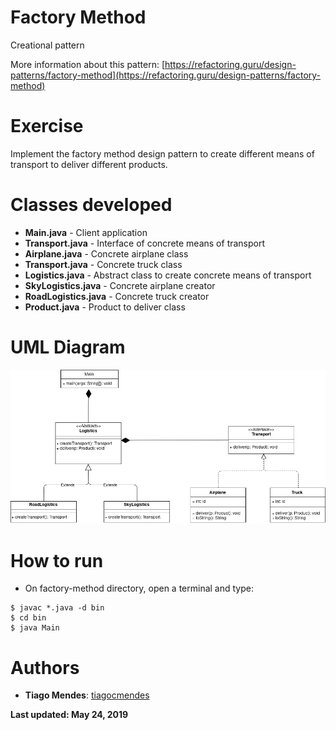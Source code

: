 # Factory Method  

Creational pattern  

More information about this pattern: [https://refactoring.guru/design-patterns/factory-method](https://refactoring.guru/design-patterns/factory-method)  

# Exercise  

Implement the factory method design pattern to create different means of transport to deliver different products.  

# Classes developed  

* **Main.java** - Client application
* **Transport.java** - Interface of concrete means of transport
* **Airplane.java** - Concrete airplane class
* **Transport.java** - Concrete truck class
* **Logistics.java** - Abstract class to create concrete means of transport
* **SkyLogistics.java** - Concrete airplane creator
* **RoadLogistics.java** - Concrete truck creator
* **Product.java** - Product to deliver class  

# UML Diagram  

![factory-method](./factory_method.png)  

# How to run  

* On factory-method directory, open a terminal and type:  
```console
$ javac *.java -d bin
$ cd bin
$ java Main
```  

# Authors  

* **Tiago Mendes**: [tiagocmendes](https://github.com/tiagocmendes)  

**Last updated: May 24, 2019**  
